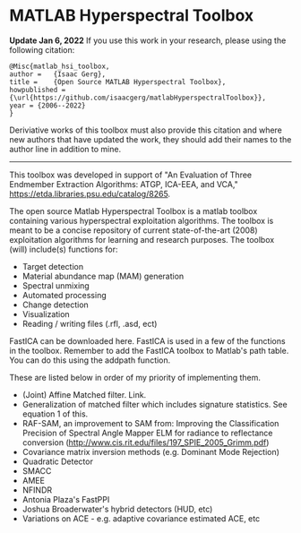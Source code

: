 # MATLAB Hyperspectral Toolbox

**Update Jan 6, 2022**
If you use this work in your research, please using the following citation:
```
@Misc{matlab_hsi_toolbox,
author =   {Isaac Gerg},
title =    {Open Source MATLAB Hyperspectral Toolbox},
howpublished = {\url{https://github.com/isaacgerg/matlabHyperspectralToolbox}},
year = {2006--2022}
}
```
Deriviative works of this toolbox must also provide this citation and where new authors that have updated the work, they should add their names to the author line in addition to mine.

---

This toolbox was developed in support of "An Evaluation of Three Endmember Extraction Algorithms: ATGP, ICA-EEA, and VCA," https://etda.libraries.psu.edu/catalog/8265.

The open source Matlab Hyperspectral Toolbox is a matlab toolbox containing various hyperspectral exploitation algorithms. The toolbox is meant to be a concise repository of current state-of-the-art (2008) exploitation algorithms for learning and research purposes. The toolbox (will) include(s) functions for:

* Target detection
* Material abundance map (MAM) generation
* Spectral unmixing
* Automated processing
* Change detection
* Visualization
* Reading / writing files (.rfl, .asd, ect)

FastICA can be downloaded here. FastICA is used in a few of the functions in the toolbox. Remember to add the FastICA toolbox to Matlab's path table. You can do this using the addpath function.

These are listed below in order of my priority of implementing them.
* (Joint) Affine Matched filter. Link.
* Generalization of matched filter which includes signature statistics. See equation 1 of this.
* RAF-SAM, an improvement to SAM from: Improving the Classification Precision of Spectral Angle Mapper
ELM for radiance to reflectance conversion (http://www.cis.rit.edu/files/197_SPIE_2005_Grimm.pdf)
* Covariance matrix inversion methods (e.g. Dominant Mode Rejection)
* Quadratic Detector
* SMACC
* AMEE
* NFINDR
* Antonia Plaza's FastPPI
* Joshua Broaderwater's hybrid detectors (HUD, etc)
* Variations on ACE - e.g. adaptive covariance estimated ACE, etc
